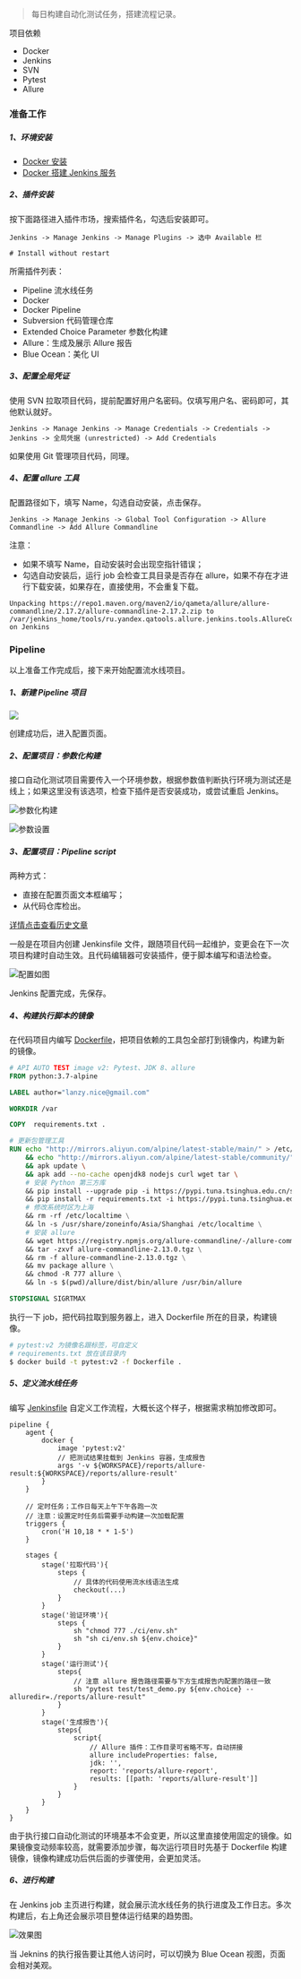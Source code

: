 > 每日构建自动化测试任务，搭建流程记录。

项目依赖
- Docker
- Jenkins
- SVN
- Pytest
- Allure

### 准备工作

##### 1、环境安装
- [Docker 安装](https://mp.weixin.qq.com/s?__biz=MzU2NzM4MTUxNw==&mid=2247484757&idx=1&sn=12cdb543298c2fccdeb2b01e0aa53a83&chksm=fc9f5e37cbe8d72142e52f543cf93d53558f649a3be8aa8132875f8d1cddbbb389c06026c06d&token=403320550&lang=zh_CN#rd)
- [Docker 搭建 Jenkins 服务](https://mp.weixin.qq.com/s?__biz=MzU2NzM4MTUxNw==&mid=2247484815&idx=1&sn=669da9a6bf56e343529a64721770c987&chksm=fc9f5eedcbe8d7fbb4c3d1e186605c23ef9eb0c053b9cb6cc41c2f9fd565f3a5365190f53daf&token=403320550&lang=zh_CN#rd)



##### 2、插件安装
按下面路径进入插件市场，搜索插件名，勾选后安装即可。
```
Jenkins -> Manage Jenkins -> Manage Plugins -> 选中 Available 栏

# Install without restart
```
所需插件列表：
- Pipeline 流水线任务
- Docker
- Docker Pipeline
- Subversion 代码管理仓库
- Extended Choice Parameter 参数化构建
- Allure：生成及展示 Allure 报告
- Blue Ocean：美化 UI 



##### 3、配置全局凭证
使用 SVN 拉取项目代码，提前配置好用户名密码。仅填写用户名、密码即可，其他默认就好。
```
Jenkins -> Manage Jenkins -> Manage Credentials -> Credentials -> Jenkins -> 全局凭据 (unrestricted) -> Add Credentials
```
如果使用 Git 管理项目代码，同理。



##### 4、配置 allure 工具
配置路径如下，填写 Name，勾选自动安装，点击保存。
```
Jenkins -> Manage Jenkins -> Global Tool Configuration -> Allure Commandline -> Add Allure Commandline
```
注意：
- 如果不填写 Name，自动安装时会出现空指针错误；
- 勾选自动安装后，运行 job 会检查工具目录是否存在 allure，如果不存在才进行下载安装，如果存在，直接使用，不会重复下载。
```
Unpacking https://repo1.maven.org/maven2/io/qameta/allure/allure-commandline/2.17.2/allure-commandline-2.17.2.zip to /var/jenkins_home/tools/ru.yandex.qatools.allure.jenkins.tools.AllureCommandlineInstallation/allure on Jenkins
```



### Pipeline

以上准备工作完成后，接下来开始配置流水线项目。

##### 1、新建 Pipeline 项目

![](https://gitee.com/abeelan/image-hosting-service/raw/master/img/image-20220105170641702.png)

创建成功后，进入配置页面。



##### 2、配置项目：参数化构建

接口自动化测试项目需要传入一个环境参数，根据参数值判断执行环境为测试还是线上；如果这里没有该选项，检查下插件是否安装成功，或尝试重启 Jenkins。

![参数化构建](https://gitee.com/abeelan/image-hosting-service/raw/master/img/image-20220105172715047.png)

![参数设置](https://gitee.com/abeelan/image-hosting-service/raw/master/img/image-20220105175419933.png)



##### 3、配置项目：Pipeline script

两种方式：
- 直接在配置页面文本框编写；
- 从代码仓库检出。

[详情点击查看历史文章](https://mp.weixin.qq.com/s?__biz=MzU2NzM4MTUxNw==&mid=2247484576&idx=1&sn=e15d98a4b832030fc5880ddd0425daaf&chksm=fc9f5fc2cbe8d6d4bdf8cc39202bfe41ab03a555060c9a0a6339332aff28547ce8712c1be833&token=403320550&lang=zh_CN#rd)

一般是在项目内创建 Jenkinsfile 文件，跟随项目代码一起维护，变更会在下一次项目构建时自动生效。且代码编辑器可安装插件，便于脚本编写和语法检查。

![配置如图](https://gitee.com/abeelan/image-hosting-service/raw/master/img/image-20220105174451734.png)

Jenkins 配置完成，先保存。




##### 4、构建执行脚本的镜像

在代码项目内编写 [Dockerfile](https://docs.docker.com/engine/reference/builder "Dockerfile doc")，把项目依赖的工具包全部打到镜像内，构建为新的镜像。

```dockerfile
# API AUTO TEST image v2: Pytest、JDK 8、allure
FROM python:3.7-alpine

LABEL author="lanzy.nice@gmail.com"

WORKDIR /var

COPY  requirements.txt .

# 更新包管理工具
RUN echo "http://mirrors.aliyun.com/alpine/latest-stable/main/" > /etc/apk/repositories \
    && echo "http://mirrors.aliyun.com/alpine/latest-stable/community/" >> /etc/apk/repositories \
    && apk update \
    && apk add --no-cache openjdk8 nodejs curl wget tar \
    # 安装 Python 第三方库
    && pip install --upgrade pip -i https://pypi.tuna.tsinghua.edu.cn/simple/ \
    && pip install -r requirements.txt -i https://pypi.tuna.tsinghua.edu.cn/simple/ \
    # 修改系统时区为上海
    && rm -rf /etc/localtime \
    && ln -s /usr/share/zoneinfo/Asia/Shanghai /etc/localtime \
    # 安装 allure
    && wget https://registry.npmjs.org/allure-commandline/-/allure-commandline-2.13.0.tgz \
    && tar -zxvf allure-commandline-2.13.0.tgz \
    && rm -f allure-commandline-2.13.0.tgz \
    && mv package allure \
    && chmod -R 777 allure \
    && ln -s $(pwd)/allure/dist/bin/allure /usr/bin/allure

STOPSIGNAL SIGRTMAX
```
执行一下 job，把代码拉取到服务器上，进入 Dockerfile 所在的目录，构建镜像。

```bash
# pytest:v2 为镜像名跟标签，可自定义
# requirements.txt 放在该目录内
$ docker build -t pytest:v2 -f Dockerfile .
```



##### 5、定义流水线任务

编写 [Jenkinsfile](https://www.jenkins.io/zh/doc/book/pipeline/jenkinsfile "Jenkinsfile doc") 自定义工作流程，大概长这个样子，根据需求稍加修改即可。

```Jenkinsfile
pipeline {
    agent {
        docker {
            image 'pytest:v2'
            // 把测试结果挂载到 Jenkins 容器，生成报告
            args '-v ${WORKSPACE}/reports/allure-result:${WORKSPACE}/reports/allure-result'
        }
    }
    
    // 定时任务；工作日每天上午下午各跑一次
    // 注意：设置定时任务后需要手动构建一次加载配置
    triggers {
        cron('H 10,18 * * 1-5')
    }
    
    stages {
        stage('拉取代码'){
            steps {
            	// 具体的代码使用流水线语法生成
                checkout(...)
            }
        }
        stage('验证环境'){
            steps {
                sh "chmod 777 ./ci/env.sh"
                sh "sh ci/env.sh ${env.choice}"
            }
        }
        stage('运行测试'){
            steps{
            	// 注意 allure 报告路径需要与下方生成报告内配置的路径一致
                sh "pytest test/test_demo.py ${env.choice} --alluredir=./reports/allure-result"
            }
        }
        stage('生成报告'){
            steps{
                script{
                    // Allure 插件：工作目录可省略不写，自动拼接
                    allure includeProperties: false,
                    jdk: '',
                    report: 'reports/allure-report',
                    results: [[path: 'reports/allure-result']]
                }
            }
        }
    }
}
```
由于执行接口自动化测试的环境基本不会变更，所以这里直接使用固定的镜像。如果镜像变动频率较高，就需要添加步骤，每次运行项目时先基于 Dockerfile 构建镜像，镜像构建成功后供后面的步骤使用，会更加灵活。



##### 6、进行构建

在 Jenkins job 主页进行构建，就会展示流水线任务的执行进度及工作日志。多次构建后，右上角还会展示项目整体运行结果的趋势图。

![效果图](https://gitee.com/abeelan/image-hosting-service/raw/master/img/image-20220106141642021.png)

当 Jeknins 的执行报告要让其他人访问时，可以切换为 Blue Ocean 视图，页面会相对美观。

